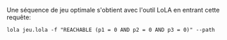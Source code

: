 Une séquence de jeu optimale s'obtient avec l'outil LoLA en entrant cette requête:

```
lola jeu.lola -f "REACHABLE (p1 = 0 AND p2 = 0 AND p3 = 0)" --path
```
